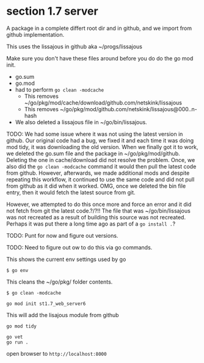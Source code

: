 # section 1.7 server

A package in a complete differt root dir and in github, 
and we import from github implementation.

This uses the lissajous in github aka ~/progs/lissajous

Make sure you don't have these files around before you do
do the go mod init.
* go.sum
* go.mod
* had to perform `go clean -modcache`
    * This removes ~/go/pkg/mod/cache/download/github.com/netskink/lissajous
    * This removes ~/go/pkg/mod/github.com/netskink/lissajous@000..n-hash
* We also deleted a lissajous file in ~/go/bin/lissajous.

TODO: We had some issue where it was not using the latest version in github.  Our original code had a bug, we fixed it
and each time it was doing mod tidy, it was downloading the
old version.  When we finally got it to work, we deleted the
go.sum file and the package in ~/go/pkg/mod/github.  Deleting the one in cache/download
did not resolve the problem.  Once, we also did the `go clean -modcache` command it would then pull the latest code from github.  However, afterwards, we made additional mods and despite repeating this workflow, it continued to 
use the same code and did not pull from github as it did when it worked.  OMG, once we deleted the bin file 
entry, then it would fetch the latest source from git.

However, we attempted to do this once more and force an error and it did not fetch from git the latest code.?/?!!
The file that was ~/go/bin/lissajous was not recreated as a result of building this source was not recreated.
Perhaps it was put there a long time ago as part of a `go install .`?

TODO: Punt for now and figure out versions.


TODO: Need to figure out ow to do this via go commands.

This shows the current env settings used by go
```
$ go env
```

This cleans the ~/go/pkg/ folder contents.

```
$ go clean -modcache
```

```
go mod init st1.7_web_server6
```
This will add the lisajous module from github

```
go mod tidy
```


```
go vet
go run .
```



open browser to `http://localhost:8000`
